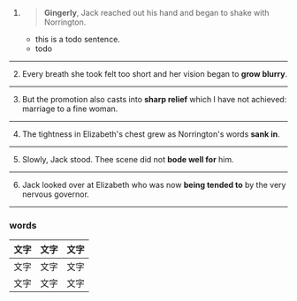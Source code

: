 1. >__Gingerly__, Jack reached out his hand and began to shake with Norrington.
   - this is a todo sentence.
   - todo
---
2. Every breath she took felt too short and her vision began to __grow blurry__.
---
3. But the promotion also casts into __sharp relief__ which I have not achieved: marriage to a fine woman.
---
4. The tightness in Elizabeth's chest grew as Norrington's words __sank in__.
---
5. Slowly, Jack stood. Thee scene did not __bode well for__ him.
---
6. Jack looked over at Elizabeth who was now __being tended to__ by the very nervous governor.
---
### words
|文字|文字|文字|
|:-----|-----:|:-----:|
|文字|文字|文字|
|文字|文字|文字|
